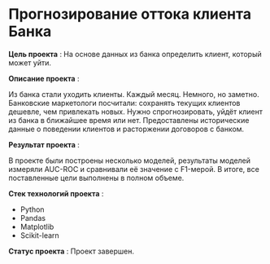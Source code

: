 # Прогнозирование оттока клиента Банка

**Цель проекта** : На основе данных из банка определить клиент, который может уйти.

**Описание проекта** : 

Из банка стали уходить клиенты. Каждый месяц. Немного, но заметно. Банковские маркетологи посчитали: сохранять текущих клиентов дешевле, чем привлекать новых.
Нужно спрогнозировать, уйдёт клиент из банка в ближайшее время или нет. Предоставлены исторические данные о поведении клиентов и расторжении договоров с банком.


**Результат проекта** :

В проекте были построены несколько моделей, результаты моделей измеряли AUC-ROC и сравнивали её значение с F1-мерой. В итоге, все поставленные цели выполнены в полном объеме.

**Стек технологий проекта** :

- Python
- Pandas
- Matplotlib
- Scikit-learn

**Статус проекта** : Проект завершен.
